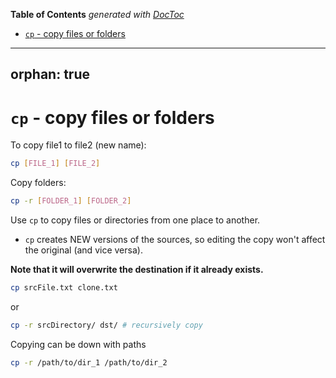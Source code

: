 <!-- START doctoc generated TOC please keep comment here to allow auto update -->
<!-- DON'T EDIT THIS SECTION, INSTEAD RE-RUN doctoc TO UPDATE -->
**Table of Contents**  *generated with [DocToc](https://github.com/thlorenz/doctoc)*

- [`cp` - copy files or folders](#cp---copy-files-or-folders)

<!-- END doctoc generated TOC please keep comment here to allow auto update -->

---
orphan: true
---

# `cp` - copy files or folders

To copy file1 to file2 (new name):

```bash
cp [FILE_1] [FILE_2]
```

Copy folders:

```bash
cp -r [FOLDER_1] [FOLDER_2]
```

Use `cp` to copy files or directories from one place to another.

- `cp` creates NEW versions of the sources, so editing the copy won't affect the original (and vice versa).

**Note that it will overwrite the destination if it already exists.**

```bash
cp srcFile.txt clone.txt
```

or

```bash
cp -r srcDirectory/ dst/ # recursively copy
```

Copying can be down with paths

```bash
cp -r /path/to/dir_1 /path/to/dir_2
```